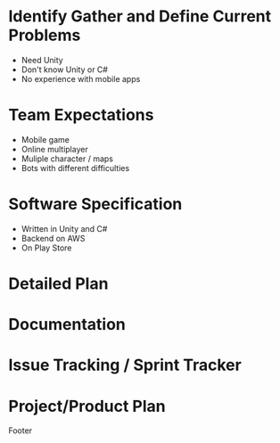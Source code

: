 # Identify Gather and Define Current Problems
- Need Unity
- Don't know Unity or C#
- No experience with mobile apps
# Team Expectations
- Mobile game
- Online multiplayer
- Muliple character / maps
- Bots with different difficulties
# Software Specification
- Written in Unity and C#
- Backend on AWS
- On Play Store
# Detailed Plan
# Documentation
# Issue Tracking / Sprint Tracker
# Project/Product Plan
Footer
